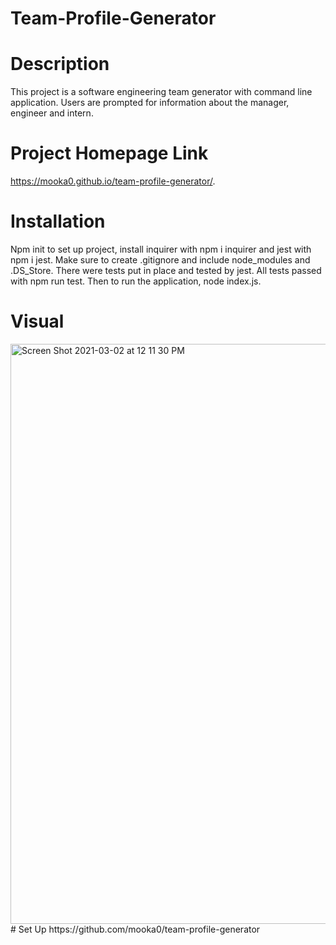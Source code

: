 # Team-Profile-Generator
# Description
This project is a software engineering team generator with command line application. Users are prompted for information about the manager, engineer and intern. 
# Project Homepage Link
https://mooka0.github.io/team-profile-generator/.
# Installation 
Npm init to set up project, install inquirer with npm i inquirer and jest with npm i jest. Make sure to create .gitignore and include node_modules and .DS_Store. There were tests put in place and tested by jest. All tests passed with npm run test. Then to run the application, node index.js. 
# Visual 
<img width="928" alt="Screen Shot 2021-03-02 at 12 11 30 PM" src="https://user-images.githubusercontent.com/66394427/109711019-3cf31e00-7b53-11eb-9660-23064ec01741.png">
# Set Up
https://github.com/mooka0/team-profile-generator
